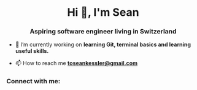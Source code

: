 <h1 align="center">Hi 👋, I'm Sean</h1>
<h3 align="center">Aspiring software engineer living in Switzerland</h3>

- 🔭 I’m currently working on **learning Git, terminal basics and learning useful skills.**

- 📫 How to reach me **toseankessler@gmail.com**

<h3 align="left">Connect with me:</h3>
<p align="left">
</p>
